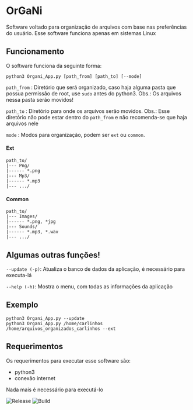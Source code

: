 # OrGaNi

Software voltado para organização de arquivos com base nas preferências do usuário. Esse software funciona apenas em sistemas Linux
   

## Funcionamento
	
O software funciona da seguinte forma:

`python3 Organi_App.py [path_from] [path_to] [--mode]`

`path_from` : Diretório que será organizado, caso haja alguma pasta que possua permissão de root, use `sudo` antes do 
python3. Obs.: Os arquivos nessa pasta serão movidos!

`path_to` : Diretório para onde os arquivos serão movidos. Obs.: Esse diretório não pode estar dentro do `path_from` e
não recomenda-se que haja arquivos nele

`mode` : Modos para organização, podem ser `ext` ou `common`.

#### Ext

```
path_to/
|--- Png/
|------ *.png
|--- Mp3/
|------ *.mp3
|--- .../
```

#### Common

```
path_to/
|--- Images/
|------ *.png, *jpg
|--- Sounds/
|------ *.mp3, *.wav
|--- .../
```

## Algumas outras funções!

`--update (-p)`: Atualiza o banco de dados da aplicação, é necessário para executa-lá

`--help (-h)`: Mostra o menu, com todas as informações da aplicação

## Exemplo

```
python3 Organi_App.py --update
python3 Organi_App.py /home/carlinhos /home/arquivos_organizados_carlinhos --ext
```


## Requerimentos

Os requerimentos para executar esse software são:

* python3
* conexão internet

Nada mais é necessário para executá-lo

![Release](https://img.shields.io/badge/Relase-0.5-lightgrey.svg)
![Build](https://img.shields.io/badge/Build-Passive-brightgreen.svg)
